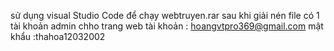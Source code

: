 sử dụng visual Studio Code để chạy webtruyen.rar sau khi giải nén file 
có 1 tài khoản admin chho trang web 
tài khoản : hoangvtpro369@gmail.com
mật khẩu :thahoa12032002
